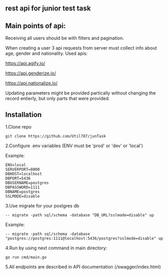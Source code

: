 ## rest api for junior test task

## Main points of api:
Receiving all users should be with filters and pagination.

When creating a user 3 api requests from server must collect info about age, gender and nationality. Used apis:

https://api.agify.io/

https://api.genderize.io/

https://api.nationalize.io/

Updating parameters might be provided partically without changing the record entierly, but only parts that were provided.

## Installation
1.Clone repo

``` 
git clone https://github.com/Util787/junTask
```

2.Configure .env variables (ENV must be 'prod' or 'dev' or 'local')

Example:

```
ENV=local
SERVERPORT=8000
DBHOST=localhost
DBPORT=5436
DBUSERNAME=postgres
DBPASSWORD=1111
DBNAME=postgres
SSLMODE=disable
```

3.Use migrate for your postgres db

```
-- migrate -path sql/schema -database "DB_URL?sslmode=disable" up
```

Example:

```
-- migrate -path sql/schema -database "postgres://postgres:1111@localhost:5436/postgres?sslmode=disable" up
```

4.Run by using next command in main directory:

```
go run cmd/main.go
```

5.All endpoints are described in API documentation (/swagger/index.html)
